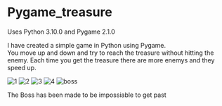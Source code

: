 # Pygame_treasure

Uses Python 3.10.0 and Pygame 2.1.0

I have created a simple game in Python using Pygame.<br>
You move up and down and try to reach the treasure without hitting the enemy. Each time you get the treasure there are more enemys and they speed up.


![1](https://user-images.githubusercontent.com/94057901/153661438-323892c0-1133-463d-bb5a-4788333c3664.png)
![2](https://user-images.githubusercontent.com/94057901/153661588-b22160be-fe25-422e-8383-81f2298779ee.png)
![3](https://user-images.githubusercontent.com/94057901/153661596-a7ba772f-73ac-4b26-93b0-e3dc7d7dc118.png)
![4](https://user-images.githubusercontent.com/94057901/153661605-a4623fae-2e75-4e20-82dc-d98d2bf934f3.png)
![boss](https://user-images.githubusercontent.com/94057901/153661609-bbe4da8b-a1e5-4fa9-b334-2f515d42001c.png)

The Boss has been made to be impossiable to get past
